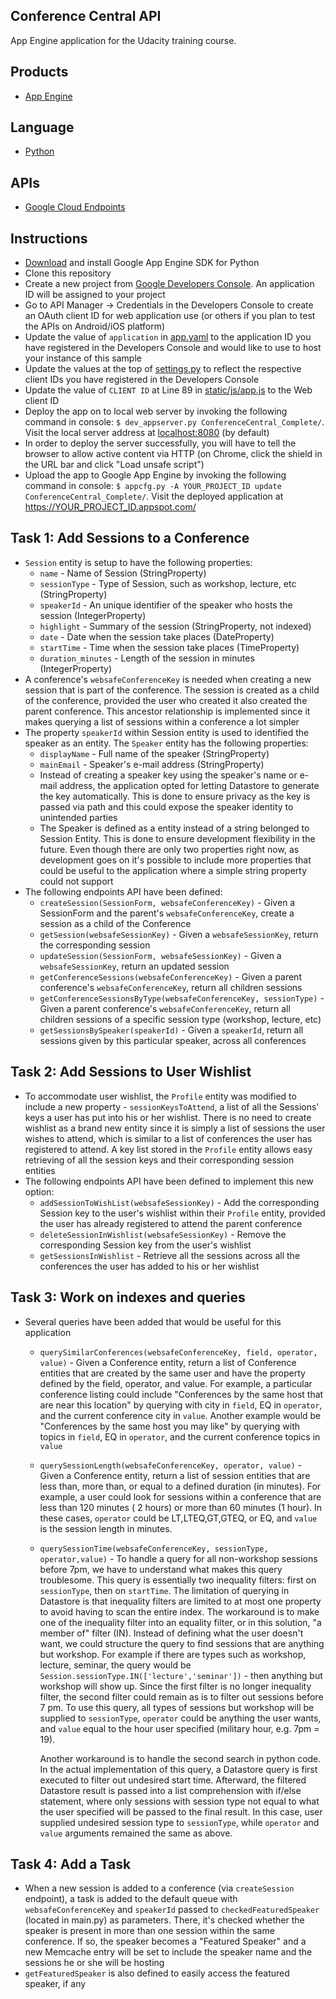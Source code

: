 ## Conference Central API
App Engine application for the Udacity training course.

## Products
- [App Engine][1]

## Language
- [Python][2]

## APIs
- [Google Cloud Endpoints][3]

## Instructions
- [Download][4] and install Google App Engine SDK for Python
- Clone this repository
- Create a new project from [Google Developers Console][5]. An application ID will be assigned to your project
- Go to API Manager -> Credentials in the Developers Console to create an OAuth client ID for web application use (or others if you plan to test the APIs on Android/iOS platform)
- Update the value of `application` in [app.yaml](app.yaml) to the application ID you have registered in the Developers Console and would like to use to host your instance of this sample
- Update the values at the top of [settings.py](settings.py) to reflect the respective client IDs you have registered in the Developers Console
- Update the value of `CLIENT ID` at Line 89 in [static/js/app.js](static/js/app.js) to the Web client ID
- Deploy the app on to local web server by invoking the following command in console: `$ dev_appserver.py ConferenceCentral_Complete/`. Visit the local server address at [localhost:8080][6] (by default)
- In order to deploy the server successfully, you will have to tell the browser to allow active content via HTTP (on Chrome, click the shield in the URL bar and click "Load unsafe script")
- Upload the app to Google App Engine by invoking the following command in console: `$ appcfg.py -A YOUR_PROJECT_ID update ConferenceCentral_Complete/`. Visit the deployed application at https://YOUR_PROJECT_ID.appspot.com/

## Task 1: Add Sessions to a Conference
- `Session` entity is setup to have the following properties:
  - `name` - Name of Session (StringProperty)
  - `sessionType` - Type of Session, such as workshop, lecture, etc (StringProperty)
  - `speakerId` - An unique identifier of the speaker who hosts the session
    (IntegerProperty)
  - `highlight` - Summary of the session (StringProperty, not indexed)
  - `date` - Date when the session take places (DateProperty)
  - `startTime` - Time when the session take places (TimeProperty)
  - `duration_minutes` - Length of the session in minutes (IntegerProperty)
- A conference's `websafeConferenceKey` is needed when creating a new session that
  is part of the conference. The session is created as a child of the
  conference, provided the user who created it also created the parent
  conference. This ancestor relationship is implemented since it makes querying
  a list of sessions within a conference a lot simpler
- The property `speakerId` within Session entity is used to identified the speaker
  as an entity. The `Speaker` entity has the following properties:
  - `displayName` - Full name of the speaker (StringProperty)
  - `mainEmail` - Speaker's e-mail address (StringProperty)
  - Instead of creating a speaker key using the speaker's name or e-mail address,
    the application opted for letting Datastore to generate the key automatically.
    This is done to ensure privacy as the key is passed via path and this could
    expose the speaker identity to unintended parties
  - The Speaker is defined as a entity instead of a string belonged to Session
    Entity. This is done to ensure development flexibility in the future. Even
    though there are only two properties right now, as development goes on it's
    possible to include more properties that could be useful to the application
    where a simple string property could not support
- The following endpoints API have been defined:
  - `createSession(SessionForm, websafeConferenceKey)` - Given a SessionForm and
    the parent's `websafeConferenceKey`, create a session as a child of the
    Conference
  - `getSession(websafeSessionKey)` - Given a `websafeSessionKey`, return the
    corresponding session
  - `updateSession(SessionForm, websafeSessionKey)` - Given a `websafeSessionKey`,
    return an updated session
  - `getConferenceSessions(websafeConferenceKey)` - Given a parent conference's
    `websafeConferenceKey`, return all children sessions
  - `getConferenceSessionsByType(websafeConferenceKey, sessionType)` - Given a
    parent conference's `websafeConferenceKey`, return all children sessions of a
    specific session type (workshop, lecture, etc)
  - `getSessionsBySpeaker(speakerId)` - Given a `speakerId`, return all sessions
    given by this particular speaker, across all conferences

## Task 2: Add Sessions to User Wishlist
- To accommodate user wishlist, the `Profile` entity was modified to include a
  new property - `sessionKeysToAttend`, a list of all the Sessions' keys
  a user has put into his or her wishlist. There is no need to
  create wishlist as a brand new entity since it is simply a list of sessions
  the user wishes to attend, which is similar to a list of conferences the user
  has registered to attend. A key list stored in the `Profile` entity allows
  easy retrieving of all the session keys and their corresponding
  session entities
- The following endpoints API have been defined to implement this new option:
  - `addSessionToWishList(websafeSessionKey)` - Add the corresponding Session
    key to the user's wishlist within their `Profile` entity, provided
    the user has already registered to attend the parent conference
  - `deleteSessionInWishlist(websafeSessionKey)` - Remove the corresponding
    Session key from the user's wishlist
  - `getSessionsInWishlist` - Retrieve all the sessions across all the
    conferences the user has added to his or her wishlist

## Task 3: Work on indexes and queries
- Several queries have been added that would be useful for this application
  - `querySimilarConferences(websafeConferenceKey, field, operator, value)` -
    Given a Conference entity, return a list of Conference entities that are
    created by the same user and have the property defined by the field,
    operator, and value. For example, a particular conference listing could
    include "Conferences by the same host that are near this location" by
    querying with city in `field`, EQ in `operator`, and the current conference
    city in `value`. Another example would be "Conferences by the same host
    you may like" by querying with topics in `field`, EQ in `operator`, and
    the current conference topics in `value`
  - `querySessionLength(websafeConferenceKey, operator, value)` - Given
    a Conference entity, return a list of session entities that are less than,
    more than, or equal to a defined duration (in minutes). For example, a user
    could look for sessions within a conference that are less than 120 minutes (
    2 hours) or more than 60 minutes (1 hour). In these cases,  `operator` could
    be LT,LTEQ,GT,GTEQ, or EQ, and `value` is the session length in minutes.
  - `querySessionTime(websafeConferenceKey, sessionType, operator,value)` - To
    handle a query for all non-workshop sessions before 7pm, we
    have to understand what makes this query troublesome. This query is
    essentially two inequality filters: first on `sessionType`, then on
    `startTime`. The limitation of querying in Datastore is that inequality
    filters are limited to at most one property to avoid having to scan the
    entire index. The workaround is to make one of the inequality filter into an
    equality filter, or in this solution, "a member of" filter (IN). Instead of
    defining what the user doesn't want, we could structure the query to find
    sessions that are anything but workshop. For example if there are types such
    as workshop, lecture, seminar, the query would be `Session.sessionType.IN(['lecture','seminar'])` -
    then anything but workshop will show up. Since the
    first filter is no longer inequality filter, the second filter could remain
    as is to filter out sessions before 7 pm. To use this query, all types of
    sessions but workshop will be supplied to `sessionType`, `operator` could be
    anything the user wants, and `value` equal to the hour user specified
    (military hour, e.g. 7pm = 19).

    Another workaround is to handle the second search in python code. In the
    actual implementation of this query, a Datastore query is first executed to
    filter out undesired start time. Afterward, the filtered Datastore result is
    passed into a list comprehension with if/else statement, where only sessions
    with session type not equal to what the user specified will be passed to
    the final result. In this case, user supplied undesired session type to
    `sessionType`, while `operator` and `value` arguments remained the same as
    above.

## Task 4: Add a Task
- When a new session is added to a conference (via `createSession` endpoint), a
  task is added to the default queue with `websafeConferenceKey` and `speakerId`
  passed to `checkedFeaturedSpeaker` (located in main.py) as parameters. There,
  it's checked whether the speaker is present in more than one session within
  the same conference. If so, the speaker becomes a "Featured Speaker" and a new
  Memcache entry will be set to include the speaker name and the sessions he or
  she will be hosting
- `getFeaturedSpeaker` is also defined to easily access the featured speaker, if
  any


[1]: https://developers.google.com/appengine
[2]: http://python.org
[3]: https://developers.google.com/appengine/docs/python/endpoints/
[4]: https://cloud.google.com/appengine/downloads#Google_App_Engine_SDK_for_Python
[5]: https://console.developers.google.com/
[6]: http://localhost:8080/
